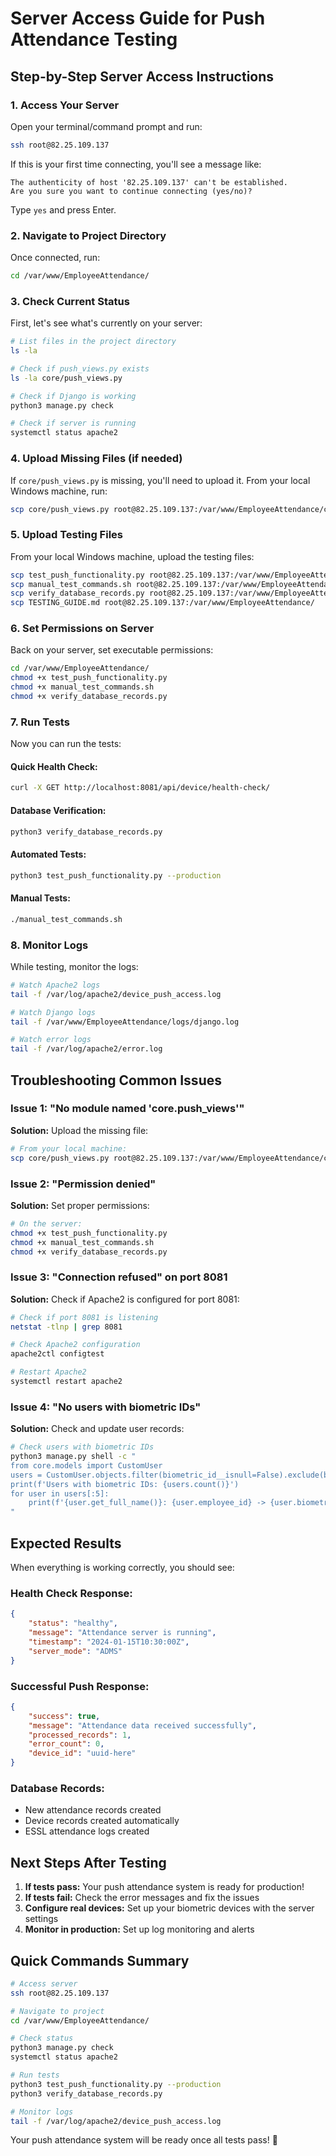 # Server Access Guide for Push Attendance Testing

## Step-by-Step Server Access Instructions

### 1. Access Your Server

Open your terminal/command prompt and run:
```bash
ssh root@82.25.109.137
```

If this is your first time connecting, you'll see a message like:
```
The authenticity of host '82.25.109.137' can't be established.
Are you sure you want to continue connecting (yes/no)?
```
Type `yes` and press Enter.

### 2. Navigate to Project Directory

Once connected, run:
```bash
cd /var/www/EmployeeAttendance/
```

### 3. Check Current Status

First, let's see what's currently on your server:
```bash
# List files in the project directory
ls -la

# Check if push_views.py exists
ls -la core/push_views.py

# Check if Django is working
python3 manage.py check

# Check if server is running
systemctl status apache2
```

### 4. Upload Missing Files (if needed)

If `core/push_views.py` is missing, you'll need to upload it. From your local Windows machine, run:
```bash
scp core/push_views.py root@82.25.109.137:/var/www/EmployeeAttendance/core/
```

### 5. Upload Testing Files

From your local Windows machine, upload the testing files:
```bash
scp test_push_functionality.py root@82.25.109.137:/var/www/EmployeeAttendance/
scp manual_test_commands.sh root@82.25.109.137:/var/www/EmployeeAttendance/
scp verify_database_records.py root@82.25.109.137:/var/www/EmployeeAttendance/
scp TESTING_GUIDE.md root@82.25.109.137:/var/www/EmployeeAttendance/
```

### 6. Set Permissions on Server

Back on your server, set executable permissions:
```bash
cd /var/www/EmployeeAttendance/
chmod +x test_push_functionality.py
chmod +x manual_test_commands.sh
chmod +x verify_database_records.py
```

### 7. Run Tests

Now you can run the tests:

#### Quick Health Check:
```bash
curl -X GET http://localhost:8081/api/device/health-check/
```

#### Database Verification:
```bash
python3 verify_database_records.py
```

#### Automated Tests:
```bash
python3 test_push_functionality.py --production
```

#### Manual Tests:
```bash
./manual_test_commands.sh
```

### 8. Monitor Logs

While testing, monitor the logs:
```bash
# Watch Apache2 logs
tail -f /var/log/apache2/device_push_access.log

# Watch Django logs
tail -f /var/www/EmployeeAttendance/logs/django.log

# Watch error logs
tail -f /var/log/apache2/error.log
```

## Troubleshooting Common Issues

### Issue 1: "No module named 'core.push_views'"
**Solution:** Upload the missing file:
```bash
# From your local machine:
scp core/push_views.py root@82.25.109.137:/var/www/EmployeeAttendance/core/
```

### Issue 2: "Permission denied"
**Solution:** Set proper permissions:
```bash
# On the server:
chmod +x test_push_functionality.py
chmod +x manual_test_commands.sh
chmod +x verify_database_records.py
```

### Issue 3: "Connection refused" on port 8081
**Solution:** Check if Apache2 is configured for port 8081:
```bash
# Check if port 8081 is listening
netstat -tlnp | grep 8081

# Check Apache2 configuration
apache2ctl configtest

# Restart Apache2
systemctl restart apache2
```

### Issue 4: "No users with biometric IDs"
**Solution:** Check and update user records:
```bash
# Check users with biometric IDs
python3 manage.py shell -c "
from core.models import CustomUser
users = CustomUser.objects.filter(biometric_id__isnull=False).exclude(biometric_id='')
print(f'Users with biometric IDs: {users.count()}')
for user in users[:5]:
    print(f'{user.get_full_name()}: {user.employee_id} -> {user.biometric_id}')
"
```

## Expected Results

When everything is working correctly, you should see:

### Health Check Response:
```json
{
    "status": "healthy",
    "message": "Attendance server is running",
    "timestamp": "2024-01-15T10:30:00Z",
    "server_mode": "ADMS"
}
```

### Successful Push Response:
```json
{
    "success": true,
    "message": "Attendance data received successfully",
    "processed_records": 1,
    "error_count": 0,
    "device_id": "uuid-here"
}
```

### Database Records:
- New attendance records created
- Device records created automatically
- ESSL attendance logs created

## Next Steps After Testing

1. **If tests pass:** Your push attendance system is ready for production!
2. **If tests fail:** Check the error messages and fix the issues
3. **Configure real devices:** Set up your biometric devices with the server settings
4. **Monitor in production:** Set up log monitoring and alerts

## Quick Commands Summary

```bash
# Access server
ssh root@82.25.109.137

# Navigate to project
cd /var/www/EmployeeAttendance/

# Check status
python3 manage.py check
systemctl status apache2

# Run tests
python3 test_push_functionality.py --production
python3 verify_database_records.py

# Monitor logs
tail -f /var/log/apache2/device_push_access.log
```

Your push attendance system will be ready once all tests pass! 🎉

